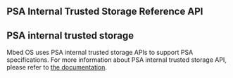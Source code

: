 <h2 id="psa-storage">PSA Internal Trusted Storage Reference API</h2>

## PSA internal trusted storage

Mbed OS uses PSA internal trusted storage APIs to support PSA specifications. For more information about PSA internal trusted storage API, please refer to [the documentation](https://github.com/ARM-software/psa-arch-tests).
